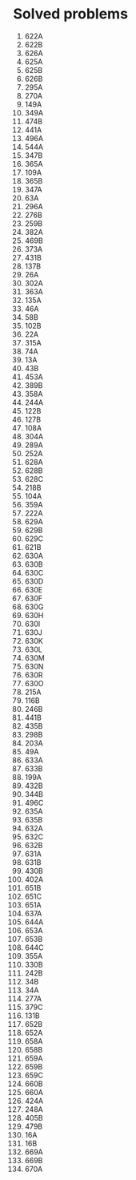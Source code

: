 # Solved problems

1. 622A
2. 622B
3. 626A
4. 625A
5. 625B
6. 626B
7. 295A
8. 270A
9. 149A
10. 349A
11. 474B
12. 441A
13. 496A
14. 544A
15. 347B
16. 365A
17. 109A
18. 365B
19. 347A
20. 63A
21. 296A
22. 276B
23. 259B
24. 382A
25. 469B
26. 373A
27. 431B
28. 137B
29. 26A
30. 302A
31. 363A
32. 135A
33. 46A
34. 58B
35. 102B
36. 22A
37. 315A
38. 74A
39. 13A
40. 43B
41. 453A
42. 389B
43. 358A
44. 244A
45. 122B
46. 127B
47. 108A
48. 304A
49. 289A
50. 252A
51. 628A
52. 628B
53. 628C
54. 218B
55. 104A
56. 359A
57. 222A
58. 629A
59. 629B
60. 629C
61. 621B
62. 630A
63. 630B
64. 630C
65. 630D
66. 630E
67. 630F
68. 630G
69. 630H
70. 630I
71. 630J
72. 630K
73. 630L
74. 630M
75. 630N
76. 630R
77. 630O
78. 215A
79. 116B
80. 246B
81. 441B
82. 435B
83. 298B
84. 203A
85. 49A
86. 633A
87. 633B
88. 199A
89. 432B
90. 344B
91. 496C
92. 635A
93. 635B
94. 632A
95. 632C
96. 632B
97. 631A
98. 631B
99. 430B
100. 402A
101. 651B
102. 651C
103. 651A
104. 637A
105. 644A
106. 653A
107. 653B
108. 644C
109. 355A
110. 330B
111. 242B
112. 34B
113. 34A
114. 277A
115. 379C
116. 131B
117. 652B
118. 652A
119. 658A
120. 658B
121. 659A
122. 659B
123. 659C
124. 660B
125. 660A
126. 424A
127. 248A
128. 405B
129. 479B
130. 16A
131. 16B
132. 669A
133. 669B
134. 670A
